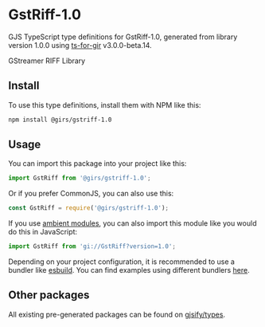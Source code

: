 
# GstRiff-1.0

GJS TypeScript type definitions for GstRiff-1.0, generated from library version 1.0.0 using [ts-for-gir](https://github.com/gjsify/ts-for-gir) v3.0.0-beta.14.

GStreamer RIFF Library

## Install

To use this type definitions, install them with NPM like this:
```bash
npm install @girs/gstriff-1.0
```

## Usage

You can import this package into your project like this:
```ts
import GstRiff from '@girs/gstriff-1.0';
```

Or if you prefer CommonJS, you can also use this:
```ts
const GstRiff = require('@girs/gstriff-1.0');
```

If you use [ambient modules](https://github.com/gjsify/ts-for-gir/tree/main/packages/cli#ambient-modules), you can also import this module like you would do this in JavaScript:

```ts
import GstRiff from 'gi://GstRiff?version=1.0';
```

Depending on your project configuration, it is recommended to use a bundler like [esbuild](https://esbuild.github.io/). You can find examples using different bundlers [here](https://github.com/gjsify/ts-for-gir/tree/main/examples).

## Other packages

All existing pre-generated packages can be found on [gjsify/types](https://github.com/gjsify/types).